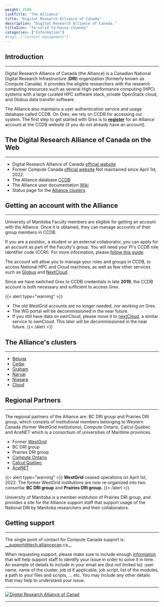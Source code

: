 ```yaml
---
weight: 2500
linkTitle: "The Alliance"
title: "Digital Research Alliance of Canada"
description: "Digital Research Alliance of Canada."
titleIcon: "fa-solid fa-house-chimney"
categories: ["Information"]
#tags: ["Content management"]
---
```


## Introduction
---

Digital Research Alliance of Canada (the Alliance) is a Canadian National Digital Research Infrastructure (__DRI__) organization (formerly known as Compute Canada). It provides the eligible researchers with the research computing resources such as several High-performance computing (HPC) systems with a large curated HPC software stack, private OpenStack cloud, and Globus data transfer software. 

The Alliance also maintains a user authentication service and usage database called CCDB. On Grex, we rely on CCDB for accessing our system. The first step to get started with Grex is to [**register**](https://ccdb.computecanada.ca/account_application "Apply for an account") for an Alliance account at the CCDB website (if you do not already have an account).

## The Digital Research Alliance of Canada on the Web
---

- Digital Research Alliance of Canada [official website](https://alliancecan.ca/)
- Former Compute Canada [official website](https://www.computecanada.ca/ "Compute Canada official website") Not maintained since April 1st, 2022.
- The Alliance database [CCDB](https://ccdb.computecanada.ca/ "Compute Canada accounts database")
- The Alliance user documentation [Wiki](https://docs.alliancecan.ca/wiki "the Alliance user documentation Wiki") 
- Status page for the [Alliance clusters](https://status.computecanada.ca/ "Status page for Compute Canada services")

## Getting an account with the Alliance
---

University of Manitoba Faculty members are eligible for getting an account with the Alliance. Once it is obtained, they can manage accounts of their group members in CCDB.

If you are a postdoc, a student or an external collaborator, you can apply for an account as part of the Faculty's group. You will need your PI's CCDB role identifier code (CCRI). For more information, please [follow this guide](https://www.computecanada.ca/research-portal/account-management/apply-for-an-account/ "Apply for a Compute Canada account").

The account will allow you to manage your roles and groups in CCDB, to access National HPC and Cloud machines, as well as few other services such as [Globus](https://docs.alliancecan.ca/wiki/Globus "Globus") and [NextCloud](https://docs.alliancecan.ca/wiki/Nextcloud "NextCloud"). 

Since we have switched Grex to CCDB credentials in late **2019**, the CCDB account is both necessary and sufficient to access Grex.

{{< alert type="warning" >}}
* The old WestGrid accounts are no longer needed, nor working on Grex. 
* The WG portal will be decommissioned in the near future.
* If you still have data on ownCloud, please move it to [nextCloud](https://docs.alliancecan.ca/wiki/Nextcloud/en), a similar service to ownCloud. This later will be decommissioned in the near future. 
{{< /alert >}}

## The Alliance's clusters
---

* [Beluga](https://docs.alliancecan.ca/wiki/B%C3%A9luga/en)
* [Cedar](https://docs.alliancecan.ca/wiki/Cedar/en)
* [Graham](https://docs.alliancecan.ca/wiki/Graham/en)
* [Narval](https://docs.alliancecan.ca/wiki/Narval/en)
* [Niagara](https://docs.alliancecan.ca/wiki/Niagara/en)
* [Cloud](https://docs.alliancecan.ca/wiki/Cloud/en)

## Regional Partners
---

The regional partners of the Alliance are: BC DRI group and Prairies DRI group, which consists of institutional members belonging to Western Canada (former WestGrid institutions), Compute Ontario, Calcul Quebec and AceNET which is a consortium of universities of Maritime provinces.

- Former [WestGrid](https://www.westgrid.ca "WestGrid official website")
- BC DRI group
- Prairies DRI group
- [Compute Ontario](https://www.computeontario.ca/ "Compute Ontario official website")
- [Calcul Quebec](https://www.calculquebec.ca/ "Calcul Quebec official website")
- [AceNET](https://wiki.ace-net.ca/wiki/ACENET "AceNET official website")

{{< alert type="warning" >}}
__WestGrid__ ceased operations on April 1st, 2022. The former WestGrid institutions are now re-organized into two consortia: __BC DRI group__ and __Prairies DRI group.__
{{< /alert >}}

University of Manitoba is a member institution of Prairies DRI group, and provides a site for the Alliance support staff that support usage of the National DRI by Manitoba researchers and their collaborators. 

## Getting support
---

The single point of contact for Compute Canada support is: __support@tech.alliancecan.ca__

When requesting support, please make sure to include enough [information](https://docs.alliancecan.ca/wiki/Technical_support) that will help support staff to identify your issue in order to solve it in time. An example of details to include in your email are (but not limited to): user name, name of the cluster, job id if applicable, job script, list of the modules, a path to your files and scripts, ... etc. You may include any other details that may help to understand your issue. 

---

[![Digital Research Alliance of Canad](alliance/Alliance_logo_English-first+slogan.jpg)](https://alliancecan.ca/)
<!--
[![Digital Research Alliance of Canad](alliance/Alliance_logo_English-first.jpg)](https://alliancecan.ca/)
-->

---

<!-- {{< treeview display="tree" />}} -->

<!-- Changes and update:
* 
*
*
-->
